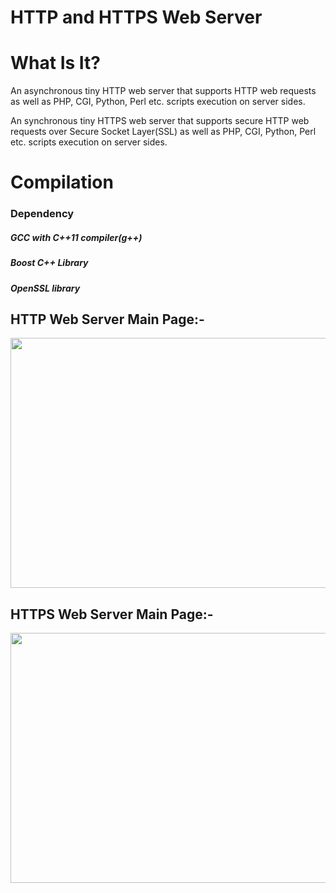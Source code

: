 
# HTTP and HTTPS Web Server


# What Is It?

An asynchronous tiny HTTP web server that supports HTTP web requests as well as PHP, CGI, Python, Perl etc. scripts execution on server sides.

An synchronous tiny HTTPS web server that supports secure HTTP web requests over Secure Socket Layer(SSL) as well as 
PHP, CGI, Python, Perl etc. scripts execution on server sides.


# Compilation

### Dependency

  ##### GCC with C++11 compiler(g++)
  ##### Boost C++ Library
  ##### OpenSSL library
 
 
## HTTP Web Server Main Page:- 
 
<img src="https://raw.githubusercontent.com/pritamzope/http_web_server/master/http_web_server/images/http_server_main_page.png" width="600" height="400"/>

 
## HTTPS Web Server Main Page:- 
 
<img src="https://raw.githubusercontent.com/pritamzope/http_web_server/master/https_web_server/images/https_web_server_main_page.png" width="600" height="400"/>



